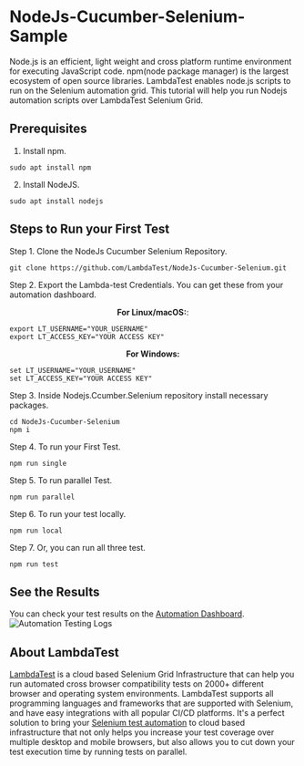 # NodeJs-Cucumber-Selenium-Sample

Node.js is an efficient, light weight and cross platform runtime environment for executing JavaScript code. npm(node package manager) is the largest ecosystem of open source libraries. LambdaTest enables node.js scripts to run on the Selenium automation grid. This tutorial will help you run Nodejs automation scripts over LambdaTest Selenium Grid.

## Prerequisites

1. Install npm.

```
sudo apt install npm
```

2. Install NodeJS.

```
sudo apt install nodejs
```

## Steps to Run your First Test

Step 1. Clone the NodeJs Cucumber Selenium Repository.

```
git clone https://github.com/LambdaTest/NodeJs-Cucumber-Selenium.git
```

Step 2. Export the Lambda-test Credentials. You can get these from your automation dashboard.

<p align="center">
   <b>For Linux/macOS:</b>:
 
```
export LT_USERNAME="YOUR_USERNAME"
export LT_ACCESS_KEY="YOUR ACCESS KEY"
```
<p align="center">
   <b>For Windows:</b>

```
set LT_USERNAME="YOUR_USERNAME"
set LT_ACCESS_KEY="YOUR ACCESS KEY"
```

Step 3. Inside Nodejs.Ccumber.Selenium repository install necessary packages.

```
cd NodeJs-Cucumber-Selenium
npm i
```

Step 4. To run your First Test.

```
npm run single
```

Step 5. To run parallel Test.

```
npm run parallel
```

Step 6. To run your test locally.

```
npm run local
```

Step 7. Or, you can run all three test.

```
npm run test
```

## See the Results

You can check your test results on the [Automation Dashboard](https://automation.lambdatest.com/build).
![Automation Testing Logs](https://github.com/LambdaTest/NodeJs-Cucumber-Selenium/dashboard.png)

## About LambdaTest

[LambdaTest](https://www.lambdatest.com/) is a cloud based Selenium Grid Infrastructure that can help you run automated cross browser compatibility tests on 2000+ different browser and operating system environments. LambdaTest supports all programming languages and frameworks that are supported with Selenium, and have easy integrations with all popular CI/CD platforms. It's a perfect solution to bring your [Selenium test automation](https://www.lambdatest.com/selenium-automation) to cloud based infrastructure that not only helps you increase your test coverage over multiple desktop and mobile browsers, but also allows you to cut down your test execution time by running tests on parallel.
